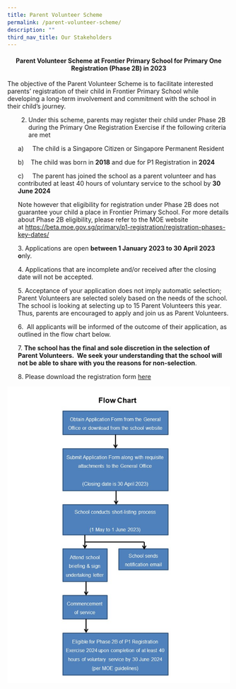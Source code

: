 ```yaml
---
title: Parent Volunteer Scheme
permalink: /parent-volunteer-scheme/
description: ""
third_nav_title: Our Stakeholders
---
```

<h4 style="text-align: center;"><strong>Parent Volunteer Scheme at Frontier Primary School for Primary One Registration (Phase 2B) in 2023</strong></h4>

<p>The objective of the Parent Volunteer Scheme is to facilitate interested parents&rsquo; registration of their child in Frontier Primary School while developing a long-term involvement and commitment with the school in their child&rsquo;s journey.</p>
<ol start="2">
	
2. Under this scheme, parents may register their child under Phase 2B during the Primary One Registration Exercise if the following criteria are met<br>
	
a)     The child is a Singapore Citizen or Singapore Permanent Resident

b)    The child was born in **2018** and due for P1 Registration in **2024**

c)     The parent has joined the school as a parent volunteer and has contributed at least 40 hours of voluntary service to the school by **30 June 2024**

Note however that eligibility for registration under Phase 2B does not guarantee your child a place in Frontier Primary School. For more details about Phase 2B eligibility, please refer to the MOE website at https://beta.moe.gov.sg/primary/p1-registration/registration-phases-key-dates/

3\. Applications are open **between 1 January 2023 to 30 April 2023 o**nly.

4\. Applications that are incomplete and/or received after the closing date will not be accepted.

5\. Acceptance of your application does not imply automatic selection; Parent Volunteers are selected solely based on the needs of the school. The school is looking at selecting up to 15 Parent Volunteers this year. Thus, parents are encouraged to apply and join us as Parent Volunteers.

6\.  All applicants will be informed of the outcome of their application, as outlined in the flow chart below.

7. **The school has the final and sole discretion in the selection of Parent Volunteers.  We seek your understanding that the school will not be able to share with you the reasons for non-selection**.

8\. Please download the registration form [here](/files/FPS-PV-Application-Form-2023.pdf)
</ol>
<img src="/images/PVflowchart2023.jpg">
